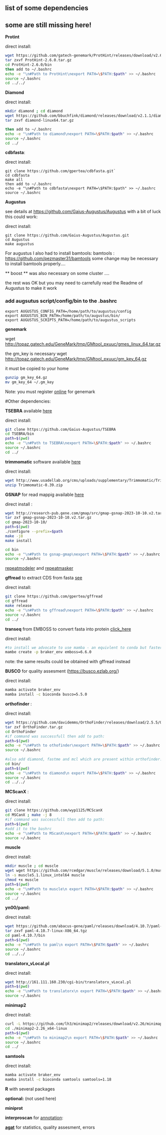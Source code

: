 
## list of some dependencies 

## some are still missing here!

**Protint** 


direct install: 

```sh
wget https://github.com/gatech-genemark/ProtHint/releases/download/v2.6.0/ProtHint-2.6.0.tar.gz 
tar zxvf ProtHint-2.6.0.tar.gz
cd ProtHint-2.6.0/bin 
then add to ~/.bashrc
echo -e "\n#Path to ProtHint\nexport PATH=\$PATH:$path" >> ~/.bashrc 
source ~/.bashrc  
cd ../../
```

**Diamond**

direct install: 

```sh
mkdir diamond ; cd diamond
wget https://github.com/bbuchfink/diamond/releases/download/v2.1.1/diamond-linux64.tar.gz`
tar zxvf diamond-linux64.tar.gz

then add to ~/.bashrc
echo -e "\n#Path to diamond\nexport PATH=\$PATH:$path" >> ~/.bashrc 
source ~/.bashrc  
cd ../

```

**cdbfasta**:

direct install: 

```
git clone https://github.com/gpertea/cdbfasta.git`
cd cdbfasta
make all 
then add to ~/.bashrc
echo -e "\n#Path to cdbfasta\nexport PATH=\$PATH:$path" >> ~/.bashrc 
source ~/.bashrc  

```


**Augustus**

see details at https://github.com/Gaius-Augustus/Augustus
with a bit of luck this could work:

direct install: 

```
git clone https://github.com/Gaius-Augustus/Augustus.git
cd Augustus
make augustus
```

For augustus I also had to install bamtools: 
bamtools : https://github.com/pezmaster31/bamtools
some change may be necessary to install bamtools properly....

** boost ** was also necessary on some cluster ....


the rest was OK but you may need to carrefully read the Readme of Augustus to make it work


### add augsutus script/config/bin to the .bashrc ###

```
export AUGUSTUS_CONFIG_PATH=/home/path/to/augustus/config
export AUGUSTUS_BIN_PATH=/home/path/to/augustus/bin/
export AUGUSTUS_SCRIPTS_PATH=/home/path/to/augustus_scripts
```


**genemark** 

wget http://topaz.gatech.edu/GeneMark/tmp/GMtool_pxuuc/gmes_linux_64.tar.gz

the gm_key is necessary
wget http://topaz.gatech.edu/GeneMark/tmp/GMtool_pxuuc/gm_key_64.gz

it must be copied to your home
```sh
gunzip gm_key_64.gz 
mv gm_key_64 ~/.gm_key
```

Note: you must register [online](http://exon.gatech.edu/GeneMark/license_download.cgi) for genemark


#Other dependencies: 

**TSEBRA** available [here](https://github.com/Gaius-Augustus/TSEBRA)

direct install: 

```sh
git clone https://github.com/Gaius-Augustus/TSEBRA 
cd TSEBRA/bin
path=$(pwd)
echo -e "\n#Path to TSEBRA\nexport PATH=\$PATH:$path" >> ~/.bashrc 
source ~/.bashrc  
cd ../
```


**trimmomatic** software available [here](http://www.usadellab.org/cms/?page=trimmomatic)

direct install:
```sh
wget http://www.usadellab.org/cms/uploads/supplementary/Trimmomatic/Trimmomatic-0.39.zip
unzip Trimmomatic-0.39.zip
```


**GSNAP** for read mappig available [here](http://research-pub.gene.com/gmap/)

direct install :
```sh
wget http://research-pub.gene.com/gmap/src/gmap-gsnap-2023-10-10.v2.tar.gz
tar zxf gmap-gsnap-2023-10-10.v2.tar.gz
cd gmap-2023-10-10/
path=$(pwd)
./configure --prefix=$path  
make -j8
make install

cd bin
echo -e "\n#Path to gsnap-gmap\nexport PATH=\$PATH:$path" >> ~/.bashrc 
source ~/.bashrc  

```


[repeatmodeler](https://www.repeatmasker.org/RepeatModeler/) and [repeatmasker](https://www.repeatmasker.org/)


**gffread** to extract CDS from fasta [see](http://ccb.jhu.edu/software/stringtie/gff.shtml#gffread)

direct install: 

```sh
git clone https://github.com/gpertea/gffread
cd gffread
make release
echo -e "\n#Path to gffread\nexport PATH=\$PATH:$path" >> ~/.bashrc 
source ~/.bashrc  
cd ../
```  

**transeq**  from EMBOSS to convert fasta into protein [click_here](https://www.bioinformatics.nl/cgi-bin/emboss/help/transeq) 

direct install: 

```sh
#to install we advocate to use mamba - an equivlent to conda but faster:
mambe create -p braker_env emboss=6.6.0
```

note: the same results could be obtained with gffread instead

**BUSCO** for quality assesment (https://busco.ezlab.org/)

direct install: 

```sh
mamba activate braker_env 
mamba install -c bioconda busco=5.5.0
```

**orthofinder** : 

direct install: 

```sh
wget https://github.com/davidemms/OrthoFinder/releases/download/2.5.5/OrthoFinder.tar.gz
tar zxf OrthoFinder.tar.gz
cd OrthoFinder
#if command was successfull then add to path:
path=$(pwd)
echo -e "\n#Path to othofinder\nexport PATH=\$PATH:$path" >> ~/.bashrc 
source ~/.bashrc  
    
#also add diamond, fastme and mcl which are present within orthofinder:
cd bin/
path=$(pwd)
echo -e "\n#Path to diamond\n export PATH=\$PATH:$path" >> ~/.bashrc 
source ~/.bashrc  
cd ../../

```

**MCScanX** : 

direct install: 

```sh 
git clone https://github.com/wyp1125/MCScanX
cd MSCanX ; make -j 8
#if command was successfull then add to path:
path=$(pwd)
#add it to the bashrc
echo -e "\n#Path to MScanX\nexport PATH=\$PATH:$path" >> ~/.bashrc 
source ~/.bashrc  
```

**muscle** 

direct install: 

```sh
mkdir muscle ; cd muscle
wget wget https://github.com/rcedgar/muscle/releases/download/5.1.0/muscle5.1.linux_intel64
ln -s muscle5.1.linux_intel64 muscle
chmod +x muscle
path=$(pwd)
echo -e "\n#Path to muscle\n export PATH=\$PATH:$path" >> ~/.bashrc 
source ~/.bashrc  
cd ../
```

**yn00/paml:** 


direct install: 

```sh
wget https://github.com/abacus-gene/paml/releases/download/4.10.7/paml-4.10.7-linux-X86_64.tgz
tar zxvf paml-4.10.7-linux-X86_64.tgz
cd paml-4.10.7/bin
path=$(pwd)
echo -e "\n#Path to paml\n export PATH=\$PATH:$path" >> ~/.bashrc 
source ~/.bashrc  
cd ../../
```
    
**translatorx_vLocal.pl** 

direct install: 

```sh
wget http://161.111.160.230/cgi-bin/translatorx_vLocal.pl
path=$(pwd)
echo -e "\n#Path to translatorx\n export PATH=\$PATH:$path" >> ~/.bashrc 
source ~/.bashrc  
```

**minimap2** 

direct install: 

```sh
curl -L https://github.com/lh3/minimap2/releases/download/v2.26/minimap2-2.26_x64-linux.tar.bz2 | tar -jxvf -
cd ./minimap2-2.26_x64-linux 
path=$(pwd)
echo -e "\n#Path to minimap2\n export PATH=\$PATH:$path" >> ~/.bashrc 
source ~/.bashrc  
cd ../
```


**samtools**

direct install: 

```sh
mamba activate braker_env 
mamba install -c bioconda samtools samtools=1.18
```

**R** with several packages 


**optional:** (not used here)

**miniprot**

**interproscan** for [annotation](https://interproscan-docs.readthedocs.io/en/latest/index.html):  

**[agat](https://agat.readthedocs.io/en/latest/index.html)** for statistics, quality assesment, errors

